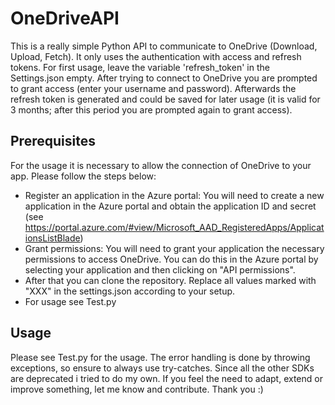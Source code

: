 # OneDriveAPI

This is a really simple Python API to communicate to OneDrive (Download, Upload, Fetch). It only uses the authentication with access and refresh tokens. For first usage, leave the variable 'refresh_token' in the Settings.json empty. After trying to connect to OneDrive you are prompted to grant access (enter your username and password). Afterwards the refresh token is generated and could be saved for later usage (it is valid for 3 months; after this period you are prompted again to grant access).

## Prerequisites
For the usage it is necessary to allow the connection of OneDrive to your app. Please follow the steps below:
- Register an application in the Azure portal: You will need to create a new application in the Azure portal and obtain the application ID and secret (see https://portal.azure.com/#view/Microsoft_AAD_RegisteredApps/ApplicationsListBlade)
- Grant permissions: You will need to grant your application the necessary permissions to access OneDrive. You can do this in the Azure portal by selecting your application and then clicking on "API permissions".
- After that you can clone the repository. Replace all values marked with "XXX" in the settings.json according to your setup. 
- For usage see Test.py

## Usage
Please see Test.py for the usage.
The error handling is done by throwing exceptions, so ensure to always use try-catches. 
Since all the other SDKs are deprecated i tried to do my own. If you feel the need to adapt, extend or improve something, let me know and contribute. Thank you :)
